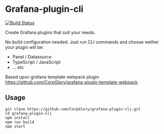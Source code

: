 # Grafana-plugin-cli

[![Build Status](https://travis-ci.org/CorpGlory/grafana-plugin-cli.svg?branch=master)](https://travis-ci.org/CorpGlory/grafana-plugin-cli)

Create Grafana plugins that suit your needs.

No build configuration needed. 
Just run CLI commands and choose wether your plugin will be:
- Panel / Datasource
- TypeScript / JavaScript
- ... etc

Based upon grafana template webpack plugin https://github.com/CorpGlory/grafana-plugin-template-webpack.


## Usage

```
git clone https://github.com/CorpGlory/grafana-plugin-cli.git
cd grafana-plugin-cli
npm install
npm run build
npm start
```